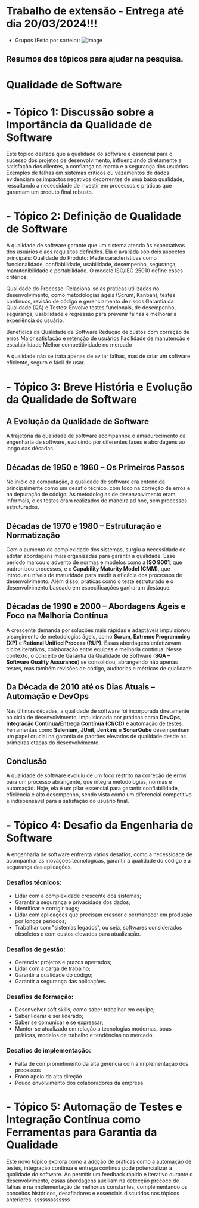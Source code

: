 # Trabalho de extensão - Entrega até dia 20/03/2024!!!
- Grupos (Feito por sorteio):
![image](https://github.com/user-attachments/assets/f73b3b8c-ef9d-4063-aebf-738820602baf)

## Resumos dos tópicos para ajudar na pesquisa.
# Qualidade de Software

# - Tópico 1: Discussão sobre a Importância da Qualidade de Software
Este tópico destaca que a qualidade do software é essencial para o sucesso dos projetos de desenvolvimento, influenciando diretamente a satisfação dos clientes, a confiança na marca e a segurança dos usuários. Exemplos de falhas em sistemas críticos ou vazamentos de dados evidenciam os impactos negativos decorrentes de uma baixa qualidade, ressaltando a necessidade de investir em processos e práticas que garantam um produto final robusto.

# - Tópico 2: Definição de Qualidade de Software
A qualidade de software garante que um sistema atenda às expectativas dos usuários e aos requisitos definidos. Ela é avaliada sob dois aspectos principais:
Qualidade do Produto: Mede características como funcionalidade, confiabilidade, usabilidade, desempenho, segurança, manutenibilidade e portabilidade. O modelo ISO/IEC 25010 define esses critérios.

Qualidade do Processo: Relaciona-se às práticas utilizadas no desenvolvimento, como metodologias ágeis (Scrum, Kanban), testes contínuos, revisão de código e gerenciamento de riscos.Garantia da Qualidade (QA) e Testes: Envolve testes funcionais, de desempenho, segurança, usabilidade e regressão para prevenir falhas e melhorar a experiência do usuário.

Benefícios da Qualidade de Software
Redução de custos com correção de erros
Maior satisfação e retenção de usuários
Facilidade de manutenção e escalabilidade
Melhor competitividade no mercado

A qualidade não se trata apenas de evitar falhas, mas de criar um software eficiente, seguro e fácil de usar.

# - Tópico 3: Breve História e Evolução da Qualidade de Software

## A Evolução da Qualidade de Software

A trajetória da qualidade de software acompanhou o amadurecimento da engenharia de software, evoluindo por diferentes fases e abordagens ao longo das décadas.

## Décadas de 1950 e 1960 – Os Primeiros Passos
No início da computação, a qualidade de software era entendida principalmente como um desafio técnico, com foco na correção de erros e na depuração de código. As metodologias de desenvolvimento eram informais, e os testes eram realizados de maneira ad hoc, sem processos estruturados.

## Décadas de 1970 e 1980 – Estruturação e Normatização
Com o aumento da complexidade dos sistemas, surgiu a necessidade de adotar abordagens mais organizadas para garantir a qualidade. Esse período marcou o advento de normas e modelos como a **ISO 9001**, que padronizou processos, e o **Capability Maturity Model (CMM)**, que introduziu níveis de maturidade para medir a eficácia dos processos de desenvolvimento. Além disso, práticas como o teste estruturado e o desenvolvimento baseado em especificações ganharam destaque.

## Décadas de 1990 e 2000 – Abordagens Ágeis e Foco na Melhoria Contínua
A crescente demanda por soluções mais rápidas e adaptáveis impulsionou o surgimento de metodologias ágeis, como **Scrum**, **Extreme Programming (XP)** e **Rational Unified Process (RUP)**. Essas abordagens enfatizavam ciclos iterativos, colaboração entre equipes e melhoria contínua. Nesse contexto, o conceito de Garantia da Qualidade de Software (**SQA – Software Quality Assurance**) se consolidou, abrangendo não apenas testes, mas também revisões de código, auditorias e métricas de qualidade.

## Da Década de 2010 até os Dias Atuais – Automação e DevOps
Nas últimas décadas, a qualidade de software foi incorporada diretamente ao ciclo de desenvolvimento, impulsionada por práticas como **DevOps**, **Integração Contínua/Entrega Contínua (CI/CD)** e automação de testes. Ferramentas como **Selenium**, **JUnit**, **Jenkins** e **SonarQube** desempenham um papel crucial na garantia de padrões elevados de qualidade desde as primeiras etapas do desenvolvimento.

## Conclusão
A qualidade de software evoluiu de um foco restrito na correção de erros para um processo abrangente, que integra metodologias, normas e automação. Hoje, ela é um pilar essencial para garantir confiabilidade, eficiência e alto desempenho, sendo vista como um diferencial competitivo e indispensável para a satisfação do usuário final.


# - Tópico 4: Desafio da Engenharia de Software
A engenharia de software enfrenta vários desafios, como a necessidade de acompanhar as inovações tecnológicas, garantir a qualidade do código e a segurança das aplicações. 

### Desafios técnicos:
- Lidar com a complexidade crescente dos sistemas;
- Garantir a segurança e privacidade dos dados;
- Identificar e corrigir bugs;
- Lidar com aplicações que precisam crescer e permanecer em produção por longos períodos;
- Trabalhar com "sistemas legados", ou seja, softwares considerados obsoletos e com custos elevados para atualização.

### Desafios de gestão:
- Gerenciar projetos e prazos apertados;
- Lidar com a carga de trabalho; 
- Garantir a qualidade do código; 
- Garantir a segurança das aplicações.

### Desafios de formação:
- Desenvolver soft skills, como saber trabalhar em equipe;
- Saber liderar e ser liderado; 
- Saber se comunicar e se expressar;
- Manter-se atualizado em relação a tecnologias modernas, boas práticas, modelos de trabalho e tendências no mercado.

### Desafios de implementação:
- Falta de comprometimento da alta gerência com a implementação dos processos
- Fraco apoio da alta direção
- Pouco envolvimento dos colaboradores da empresa

# - Tópico 5: Automação de Testes e Integração Contínua como Ferramentas para Garantia da Qualidade
Este novo tópico explora como a adoção de práticas como a automação de testes, integração contínua e entrega contínua pode potencializar a qualidade do software. Ao permitir um feedback rápido e iterativo durante o desenvolvimento, essas abordagens auxiliam na detecção precoce de falhas e na implementação de melhorias constantes, complementando os conceitos históricos, desafiadores e essenciais discutidos nos tópicos anteriores. sssssssssssss
